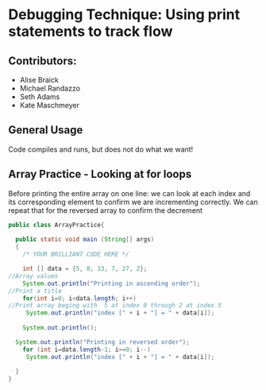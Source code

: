 # Debugging Technique: Using print statements to track flow

## Contributors:
* Alise Braick
* Michael Randazzo
* Seth Adams
* Kate Maschmeyer

## General Usage
Code compiles and runs, but does not do what we want! 

## Array Practice - Looking at for loops
Before printing the entire array on one line: we can look at each index and its corresponding element to confirm we are incrementing correctly. We can repeat that for the reversed array to confirm the decrement



```java
public class ArrayPractice{
  
  public static void main (String[] args)
  {
    /* YOUR BRILLIANT CODE HERE */

    int [] data = {5, 8, 13, 7, 27, 2};
//Array values
    System.out.println("Printing in ascending order");
//Print a title
    for(int i=0; i<data.length; i++)
//Print array beging with  5 at index 0 through 2 at index 5      
     System.out.println("index [" + i + "] = " + data[i]);
    
    System.out.println();

  System.out.println("Printing in reversed order");
    for (int i=data.length-1; i>=0; i--)
     System.out.println("index [" + i + "] = " + data[i]);
   
  }
}
```





